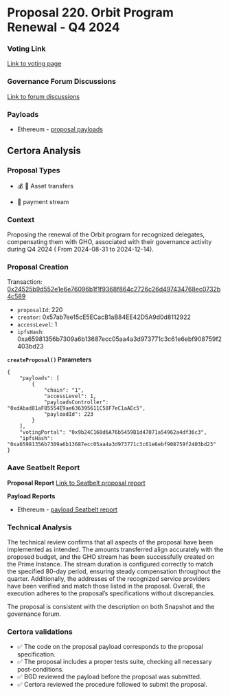 # Proposal 220. Orbit Program Renewal - Q4 2024

### Voting Link
[Link to voting page](https://vote.onaave.com/proposal/?proposalId=220)

### Governance Forum Discussions
[Link to forum discussions](https://governance.aave.com/t/arfc-orbit-program-renewal-q4-2024/20084)

### Payloads

* Ethereum - [proposal payloads](https://etherscan.io/address/0x06ec9f978FA92d45544ae1A63ba2E86d2cC37C05)



## Certora Analysis

### Proposal Types

* :moneybag: :receipt: Asset transfers

* :bank: payment stream

### Context
Proposing the renewal of the Orbit program for recognized delegates, compensating them with GHO, associated with their governance activity during Q4 2024 ( From 2024-08-31 to 2024-12-14). 

### Proposal Creation
Transaction: [0x24525b9d552e1e6e76096b1f1f9368f864c2726c26d497434768ec0732b4c589](https://etherscan.io/tx/0x24525b9d552e1e6e76096b1f1f9368f864c2726c26d497434768ec0732b4c589)
- `proposalId`: 220
- `creator`: 0x57ab7ee15cE5ECacB1aB84EE42D5A9d0d8112922
- `accessLevel`: 1
- `ipfsHash`: 0xa65981356b7309a6b13687ecc05aa4a3d973771c3c61e6ebf908759f2403bd23

**`createProposal()` Parameters**
```
{
    "payloads": [
        {
            "chain": "1",
            "accessLevel": 1,
            "payloadsController": "0xdAbad81aF85554E9ae636395611C58F7eC1aAEc5",
            "payloadId": 223
        }
    ],
    "votingPortal": "0x9b24C168d6A76b5459B1d47071a54962a4df36c3",
    "ipfsHash": "0xa65981356b7309a6b13687ecc05aa4a3d973771c3c61e6ebf908759f2403bd23"
}
```

### Aave Seatbelt Report
**Proposal Report**
[Link to Seatbelt proposal report](https://github.com/bgd-labs/seatbelt-gov-v3/blob/main/reports/proposals/220.md)

**Payload Reports**

* Ethereum - [payload Seatbelt report](https://github.com/bgd-labs/seatbelt-gov-v3/blob/main/reports/payloads/1/0xdAbad81aF85554E9ae636395611C58F7eC1aAEc5/223.md)


### Technical Analysis
The technical review confirms that all aspects of the proposal have been implemented as intended. The amounts transferred align accurately with the proposed budget, and the GHO stream has been successfully created on the Prime Instance. The stream duration is configured correctly to match the specified 80-day period, ensuring steady compensation throughout the quarter. Additionally, the addresses of the recognized service providers have been verified and match those listed in the proposal. Overall, the execution adheres to the proposal’s specifications without discrepancies.

The proposal is consistent with the description on both Snapshot and the governance forum.

### Certora validations
* :white_check_mark: The code on the proposal payload corresponds to the proposal specification.
* :white_check_mark: The proposal includes a proper tests suite, checking all necessary post-conditions.
* :white_check_mark: BGD reviewed the payload before the proposal was submitted.
* :white_check_mark: Certora reviewed the procedure followed to submit the proposal.